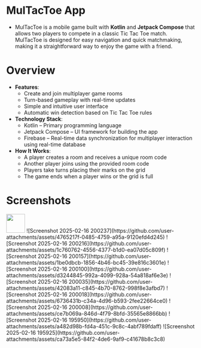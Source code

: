 # MulTacToe App
- MulTacToe is a mobile game built with **Kotlin** and **Jetpack Compose** that allows two players to compete in a classic Tic Tac Toe match. MulTacToe is designed for easy navigation and quick matchmaking, making it a straightforward way to enjoy the game with a friend.

# Overview
- **Features**:
  - Create and join multiplayer game rooms
  - Turn-based gameplay with real-time updates
  - Simple and intuitive user interface
  - Automatic win detection based on Tic Tac Toe rules
- **Technology Stack**:
  - Kotlin – Primary programming language
  - Jetpack Compose – UI framework for building the app
  - Firebase – Real-time data synchronization for multiplayer interaction using real-time database
- **How It Works**:
  - A player creates a room and receives a unique room code
  - Another player joins using the provided room code
  - Players take turns placing their marks on the grid
  - The game ends when a player wins or the grid is full

# Screenshots
<img src="https://github.com/user-attachments/assets/4765217f-0485-4759-a95a-9120efd4d245" width="50" />
![Screenshot 2025-02-16 200237](https://github.com/user-attachments/assets/4765217f-0485-4759-a95a-9120efd4d245)
![Screenshot 2025-02-16 200216](https://github.com/user-attachments/assets/1c760762-4556-4377-b1d0-ea07d05c809f)
![Screenshot 2025-02-16 200157](https://github.com/user-attachments/assets/1be0dbcb-1856-4b46-bc45-39e816c3601e)
![Screenshot 2025-02-16 200100](https://github.com/user-attachments/assets/d3244845-992a-4099-928a-54a818af6e3e)
![Screenshot 2025-02-16 200035](https://github.com/user-attachments/assets/42083a11-c845-4b70-8762-998f8e3afbd7)
![Screenshot 2025-02-16 200018](https://github.com/user-attachments/assets/6736431b-c34a-4d96-b593-2fee22664ce0)
![Screenshot 2025-02-16 200008](https://github.com/user-attachments/assets/ce7b069a-846d-4f79-8bfd-35565e8866bb)
![Screenshot 2025-02-16 195950](https://github.com/user-attachments/assets/a482d98b-fd4a-451c-9c8c-4abf789fdaff)
![Screenshot 2025-02-16 195925](https://github.com/user-attachments/assets/ca73a5e5-84f2-4de6-9af9-c41678b8c3c8)
